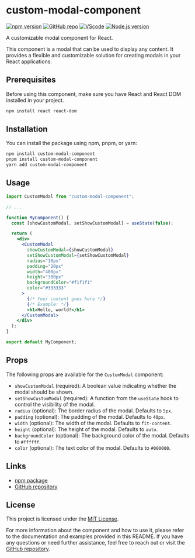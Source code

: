 # custom-modal-component

[![npm version](https://img.shields.io/npm/v/custom-modal-component.svg)](https://www.npmjs.com/package/custom-modal-component)
[![GitHub repo](https://img.shields.io/badge/GitHub-Repo-blue.svg)](https://github.com/Peallyz/Projet14_HRnet)
[![VScode](https://img.shields.io/badge/IDE-VScode-blue.svg)](https://code.visualstudio.com/)
[![Node.js version](https://img.shields.io/badge/Node.js-8.5.0-green.svg)](https://nodejs.org/)

A customizable modal component for React.

This component is a modal that can be used to display any content. It provides a flexible and customizable solution for creating modals in your React applications.

## Prerequisites

Before using this component, make sure you have React and React DOM installed in your project.

```bash
npm install react react-dom
```

## Installation

You can install the package using npm, pnpm, or yarn:

```bash
npm install custom-modal-component
pnpm install custom-modal-component
yarn add custom-modal-component
```

## Usage

```jsx
import CustomModal from "custom-modal-component";

// ...

function MyComponent() {
  const [showCustomModal, setShowCustomModal] = useState(false);

  return (
    <div>
      <CustomModal
        showCustomModal={showCustomModal}
        setShowCustomModal={setShowCustomModal}
        radius="10px"
        padding="20px"
        width="400px"
        height="300px"
        backgroundColor="#f1f1f1"
        color="#333333"
      >
        {/* Your content goes here */}
        {/* Example: */}
        <h1>Hello, world!</h1>
      </CustomModal>
    </div>
  );
}

export default MyComponent;
```

## Props

The following props are available for the `CustomModal` component:

- `showCustomModal` (required): A boolean value indicating whether the modal should be shown.
- `setShowCustomModal` (required): A function from the `useState` hook to control the visibility of the modal.
- `radius` (optional): The border radius of the modal. Defaults to `5px`.
- `padding` (optional): The padding of the modal. Defaults to `40px`.
- `width` (optional): The width of the modal. Defaults to `fit-content`.
- `height` (optional): The height of the modal. Defaults to `auto`.
- `backgroundColor` (optional): The background color of the modal. Defaults to `#ffffff`.
- `color` (optional): The text color of the modal. Defaults to `#000000`.

## Links

- [npm package](https://www.npmjs.com/package/custom-modal-component)
- [GitHub repository](https://github.com/Peallyz/custom_modal_OCp14)

## License

This project is licensed under the [MIT License](LICENSE).

For more information about the component and how to use it, please refer to the documentation and examples provided in this README. If you have any questions or need further assistance, feel free to reach out or visit the [GitHub repository](https://github.com/Peallyz/custom_modal_OCp14).
